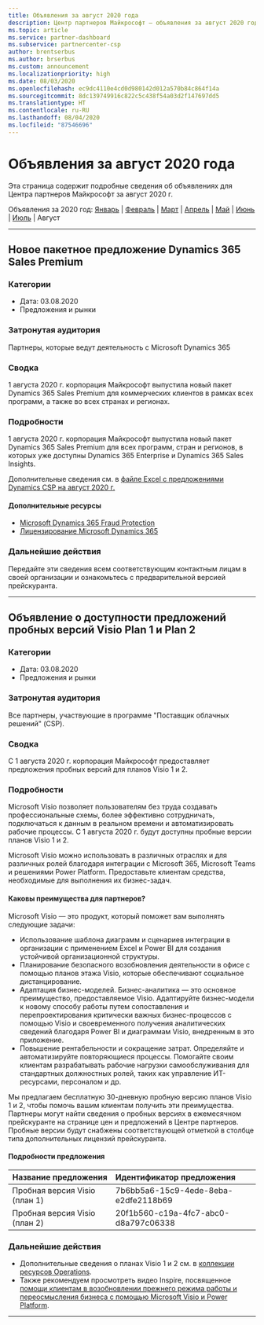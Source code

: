 ```yaml
---
title: Объявления за август 2020 года
description: Центр партнеров Майкрософт — объявления за август 2020 года
ms.topic: article
ms.service: partner-dashboard
ms.subservice: partnercenter-csp
author: brentserbus
ms.author: brserbus
ms.custom: announcement
ms.localizationpriority: high
ms.date: 08/03/2020
ms.openlocfilehash: ec9dc4110e4cd0d980142d012a570b84c864f14a
ms.sourcegitcommit: 8dc139749916c822c5c438f54a03d2f147697dd5
ms.translationtype: HT
ms.contentlocale: ru-RU
ms.lasthandoff: 08/04/2020
ms.locfileid: "87546696"
---
```

# <a name="august-2020-announcements"></a>Объявления за август 2020 года

Эта страница содержит подробные сведения об объявлениях для Центра партнеров Майкрософт за август 2020 г.

Объявления за 2020 год: [Январь](2020-january.md) | [Февраль](2020-february.md) | [Март](2020-march.md) | [Апрель](2020-april.md) | [Май](2020-may.md) | [Июнь](2020-june.md) | [Июль](2020-july.md) | Август

________________

## <a name="new-dynamics-365-sales-premium-bundle-offer"></a><a name="2"></a>Новое пакетное предложение Dynamics 365 Sales Premium
### <a name="categories"></a>Категории

- Дата: 03.08.2020
- Предложения и рынки

### <a name="impacted-audience"></a>Затронутая аудитория

Партнеры, которые ведут деятельность с Microsoft Dynamics 365

### <a name="summary"></a>Сводка

1 августа 2020 г. корпорация Майкрософт выпустила новый пакет Dynamics 365 Sales Premium для коммерческих клиентов в рамках всех программ, а также во всех странах и регионах.

### <a name="details"></a>Подробности

1 августа 2020 г. корпорация Майкрософт выпустила новый пакет Dynamics 365 Sales Premium для всех программ, стран и регионов, в которых уже доступны Dynamics 365 Enterprise и Dynamics 365 Sales Insights.

Дополнительные сведения см. в [файле Excel с предложениями Dynamics CSP на август 2020 г.](https://partner.microsoft.com/resources/collection/microsoft-dynamics-365-power-platform-offers-products-fraud-protection-vl-csp-collection#/) 

#### <a name="additional-resources"></a>Дополнительные ресурсы

- [Microsoft Dynamics 365 Fraud Protection](https://partner.microsoft.com/resources/collection/microsoft-dynamics-365-power-platform-offers-products-fraud-protection-vl-csp-collection#/)
- [Лицензирование Microsoft Dynamics 365](https://partner.microsoft.com/resources/collection/microsoft-dynamics-365-power-platform-offers-products-fraud-protection-vl-csp-collection#/)

### <a name="next-steps"></a>Дальнейшие действия

Передайте эти сведения всем соответствующим контактным лицам в своей организации и ознакомьтесь с предварительной версией прейскуранта. 

________________

## <a name="announcing-the-availability-of-visio-plan-1-and-plan-2-trial-offers"></a><a name="1"></a>Объявление о доступности предложений пробных версий Visio Plan 1 и Plan 2 

### <a name="categories"></a>Категории

- Дата: 03.08.2020
- Предложения и рынки

### <a name="impacted-audience"></a>Затронутая аудитория

Все партнеры, участвующие в программе "Поставщик облачных решений" (CSP).

### <a name="summary"></a>Сводка

С 1 августа 2020 г. корпорация Майкрософт предоставляет предложения пробных версий для планов Visio 1 и 2. 

### <a name="details"></a>Подробности

Microsoft Visio позволяет пользователям без труда создавать профессиональные схемы, более эффективно сотрудничать, подключаться к данным в реальном времени и автоматизировать рабочие процессы. С 1 августа 2020 г. будут доступны пробные версии планов Visio 1 и 2.

Microsoft Visio можно использовать в различных отраслях и для различных ролей благодаря интеграции с Microsoft 365, Microsoft Teams и решениями Power Platform. Предоставьте клиентам средства, необходимые для выполнения их бизнес-задач.

#### <a name="what-are-the-partner-benefits"></a>Каковы преимущества для партнеров?

Microsoft Visio — это продукт, который поможет вам выполнять следующие задачи:

- Использование шаблона диаграмм и сценариев интеграции в организации с применением Excel и Power BI для создания устойчивой организационной структуры.
- Планирование безопасного возобновления деятельности в офисе с помощью планов этажа Visio, которые обеспечивают социальное дистанцирование.
- Адаптация бизнес-моделей. Бизнес-аналитика — это основное преимущество, предоставляемое Visio. Адаптируйте бизнес-модели к новому способу работы путем сопоставления и перепроектирования критически важных бизнес-процессов с помощью Visio и своевременного получения аналитических сведений благодаря Power BI и диаграммам Visio, внедренным в это приложение. 
- Повышение рентабельности и сокращение затрат. Определяйте и автоматизируйте повторяющиеся процессы. Помогайте своим клиентам разрабатывать рабочие нагрузки самообслуживания для стандартных должностных ролей, таких как управление ИТ-ресурсами, персоналом и др.

Мы предлагаем бесплатную 30-дневную пробную версию планов Visio 1 и 2, чтобы помочь вашим клиентам получить эти преимущества. Партнеры могут найти сведения о пробных версиях в ежемесячном прейскуранте на странице цен и предложений в Центре партнеров. Пробные версии будут снабжены соответствующей отметкой в столбце типа дополнительных лицензий прейскуранта.

#### <a name="offer-details"></a>Подробности предложения

   |**Название предложения**|**Идентификатор предложения**|
   |-------------------|:------|
   |Пробная версия Visio (план 1)|7b6bb5a6-15c9-4ede-8eba-e2dfe2118b69|
   |Пробная версия Visio (план 2)|20f1b560-c19a-4fc7-abc0-d8a797c06338|

### <a name="next-steps"></a>Дальнейшие действия

- Дополнительные сведения о планах Visio 1 и 2 см. в [коллекции ресурсов Operations](https://partner.microsoft.com/resources/collection/visio-availability-announcing-trial-offers#/). 
- Также рекомендуем просмотреть видео Inspire, посвященное [помощи клиентам в возобновлении прежнего режима работы и переосмысления бизнеса с помощью Microsoft Visio и Power Platform](https://www.microsoft.com/microsoft-365/partners/videos/inspire-visio-power-platform).

________________
